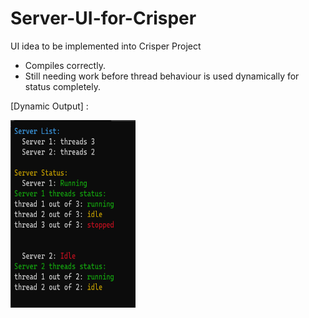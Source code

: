 # Server-UI-for-Crisper
UI idea to be implemented into Crisper Project

- Compiles correctly.
- Still needing work before thread behaviour is used dynamically for status completely. 

[Dynamic Output] :

<img src="https://github.com/indirectDirectEnumeration69/Server-Ui-for-Crisper/blob/main/ServerPi.png" width="200px" height="300px">
